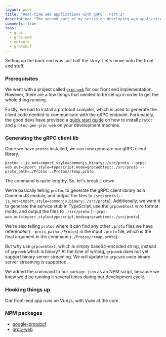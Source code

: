 ```yaml
---
layout: post
title: "Real-time web applications with gRPC - Part 2"
description: "The second part of my series on developing web applications with gRPC."
comments: true
tags:
  - grpc
  - grpc-web
  - netcore
  - protobuf
---
```


Setting up the back end was just half the story. Let's move onto the front end stuff.

<!--more-->

### Prerequisites

We went with a project called [`grpc-web`][4] for our front end implementation. However, there are a few things that needed to be set up in order to get the whole thing running.

Firstly, we had to install a protobuf compiler, which is used to generate the client code needed to communicate with the gRPC endpoint. Fortunately, the good devs have provided a [quick start guide][8] on how to install `protoc` and `protoc-gen-grpc-web` on your development machine.

### Generating the gRPC client lib

Once we have `protoc` installed, we can now generate our gRPC client library.

```
protoc --js_out=import_style=commonjs,binary:./src/proto --grpc-web_out=import_style=typescript,mode=grpcwebtext:./src/proto --proto_path=./Protos ./Protos/rtmap.proto
```

The command is quite lengthy. So, let's break it down.

We're basically telling `protoc` to generate the gRPC client library as a CommonJS module, and output the files to `/src/proto` (`--js_out=import_style=commonjs,binary:./src/proto`). Additionally, we want it to generate the service stub in TypeScript, use the `grpcwebtext` wire format mode, and output the files to `./src/proto` (`--grpc-web_out=import_style=typescript,mode=grpcwebtext:./src/proto`). 

We're also telling `protoc` where it can find any other `.proto` files we have referenced (`--proto_path=./Protos`) in the input `.proto` file, which is the final argument in the command (`./Protos/rtmap.proto`).

But why use `grpcwebtext`, which is simply base64-encoded string, instead of `grpcweb` which is binary? At the time of writing, `grpcweb` does not yet support binary server streaming. We will update to `grpcweb` once binary server streaming is supported.

We added the command to our `package.json` as an NPM script, because we knew we'd be running it several times during our development cycle.

### Hooking things up

Our front-end app runs on Vue.js, with Vuex at the core.


### NPM packages

* [google-protobuf][3]
* [grpc-web][4]

[1]: https://www.nuget.org/packages/Grpc.AspNetCore
[2]: https://www.nuget.org/packages/Grpc.AspNetCore.Web
[3]: https://www.npmjs.com/package/google-protobuf
[4]: https://www.npmjs.com/package/grpc-web
[5]: https://developers.google.com/protocol-buffers/
[6]: https://www.yonego.com/nl/why-milliseconds-matter/
[7]: https://blog.tech-fellow.net/2019/12/08/building-real-time-public-transport-tracking-system-on-azure-part1/
[8]: https://github.com/grpc/grpc-web/tree/master/packages/grpc-web#quick-start
[9]: https://docs.microsoft.com/en-us/aspnet/core/tutorials/grpc/grpc-start?view=aspnetcore-3.1&tabs=visual-studio
[10]: https://www.npmjs.com/package/protoc-gen-grpc
[11]: https://github.com/grpc/grpc-web#wire-format-mode
[12]: https://devblogs.microsoft.com/dotnet/an-introduction-to-system-threading-channels/
[13]: https://www.nuget.org/packages/Easy.MessageHub